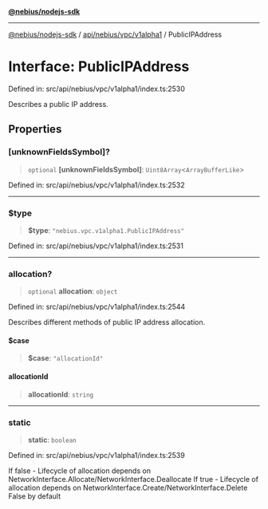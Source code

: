 [**@nebius/nodejs-sdk**](../../../../../README.md)

---

[@nebius/nodejs-sdk](../../../../../README.md) / [api/nebius/vpc/v1alpha1](../README.md) / PublicIPAddress

# Interface: PublicIPAddress

Defined in: src/api/nebius/vpc/v1alpha1/index.ts:2530

Describes a public IP address.

## Properties

### \[unknownFieldsSymbol\]?

> `optional` **\[unknownFieldsSymbol\]**: `Uint8Array`\<`ArrayBufferLike`\>

Defined in: src/api/nebius/vpc/v1alpha1/index.ts:2532

---

### $type

> **$type**: `"nebius.vpc.v1alpha1.PublicIPAddress"`

Defined in: src/api/nebius/vpc/v1alpha1/index.ts:2531

---

### allocation?

> `optional` **allocation**: `object`

Defined in: src/api/nebius/vpc/v1alpha1/index.ts:2544

Describes different methods of public IP address allocation.

#### $case

> **$case**: `"allocationId"`

#### allocationId

> **allocationId**: `string`

---

### static

> **static**: `boolean`

Defined in: src/api/nebius/vpc/v1alpha1/index.ts:2539

If false - Lifecycle of allocation depends on NetworkInterface.Allocate/NetworkInterface.Deallocate
If true - Lifecycle of allocation depends on NetworkInterface.Create/NetworkInterface.Delete
False by default
